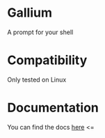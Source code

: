# Gallium

A prompt for your shell

# Compatibility

Only tested on Linux

# Documentation

You can find the docs [here](./docs/main.md) <=
